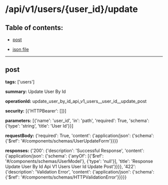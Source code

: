 # /api/v1/users/{user_id}/update

## Table of contents:
- [post](#post)

- [json file](./_api_v1_users_{user_id}_update.json)

---
<a name="post"></a>
## post

**tags:** ['users']

**summary:** Update User By Id

**operationId:** update_user_by_id_api_v1_users__user_id__update_post

**security:** [{'HTTPBearer': []}]

**parameters:** [{'name': 'user_id', 'in': 'path', 'required': True, 'schema': {'type': 'string', 'title': 'User Id'}}]

**requestBody:** {'required': True, 'content': {'application/json': {'schema': {'$ref': '#/components/schemas/UserUpdateForm'}}}}

**responses:** {'200': {'description': 'Successful Response', 'content': {'application/json': {'schema': {'anyOf': [{'$ref': '#/components/schemas/UserModel'}, {'type': 'null'}], 'title': 'Response Update User By Id Api V1 Users  User Id  Update Post'}}}}, '422': {'description': 'Validation Error', 'content': {'application/json': {'schema': {'$ref': '#/components/schemas/HTTPValidationError'}}}}}

